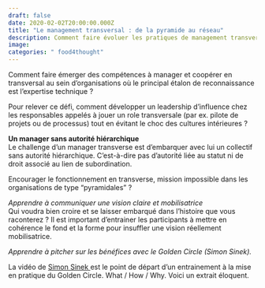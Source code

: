 ```yaml
---
draft: false
date: 2020-02-02T20:00:00.000Z
title: "Le management transversal : de la pyramide au réseau"
description: Comment faire évoluer les pratiques de management transversal ?
image:
categories: " food4thought"
---
```


Comment faire émerger des compétences à manager et coopérer en transversal au sein d’organisations où le principal étalon de reconnaissance est l’expertise technique ?

Pour relever ce défi, comment développer un leadership d’influence chez les responsables appelés à jouer un role transversale (par ex. pilote de projets ou de processus) tout en évitant le choc des cultures intérieures ?

**Un manager sans autorité hiérarchique**  
Le challenge d’un manager transverse est d’embarquer avec lui un collectif sans autorité hiérarchique. C’est-à-dire pas d’autorité liée au statut ni de droit associé au lien de subordination.

Encourager le fonctionnement en transverse, mission impossible dans les organisations de type “pyramidales” ?

_Apprendre à communiquer une vision claire et mobilisatrice_  
Qui voudra bien croire et se laisser embarqué dans l’histoire que vous raconterez ? Il est important d’entrainer les participants à mettre en cohérence le fond et la forme pour insuffler une vision réellement mobilisatrice.

_Apprendre à pitcher sur les bénéfices avec le Golden Circle (Simon Sinek)._

La vidéo de [Simon Sinek ](https://hls.ted.com/talks/848.m3u8?preroll=newshortintro_053119&qr "Golden Circle")est le point de départ d’un entrainement à la mise en pratique du Golden Circle. What / How / Why. Voici un extrait éloquent.
